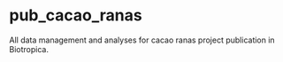 # pub_cacao_ranas
All data management and analyses for cacao ranas project publication in Biotropica.
